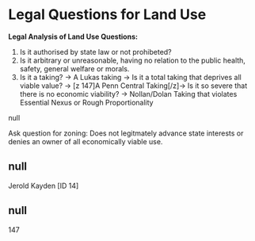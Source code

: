 # Legal Questions for Land Use

**Legal Analysis of Land Use Questions:**
1. Is it authorised by state law or not prohibeted? 
2. Is it arbitrary or unreasonable, having no relation to the public health, safety, general welfare or morals. 
3. Is it a taking? 
   → A Lukas taking → Is it a total taking that deprives all viable value?
   → [z 147]A Penn Central Taking[/z]→ Is it so severe that there is no economic viability? 
   → Nollan/Dolan Taking that violates Essential Nexus or Rough Proportionality

null

Ask question for zoning: Does not legitmately advance state interests or denies an owner of all economically viable use. 

## null

Jerold Kayden [ID 14]

## null

147
